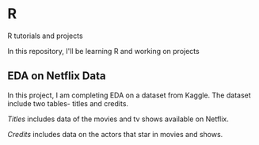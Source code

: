 # R
R tutorials and projects

In this repository, I'll be learning R and working on projects

## EDA on Netflix Data

In this project, I am completing EDA on a dataset from Kaggle. The dataset include two tables- titles and credits.

*Titles* includes data of the movies and tv shows available on Netflix.

*Credits* includes data on the actors that star in movies and shows.
